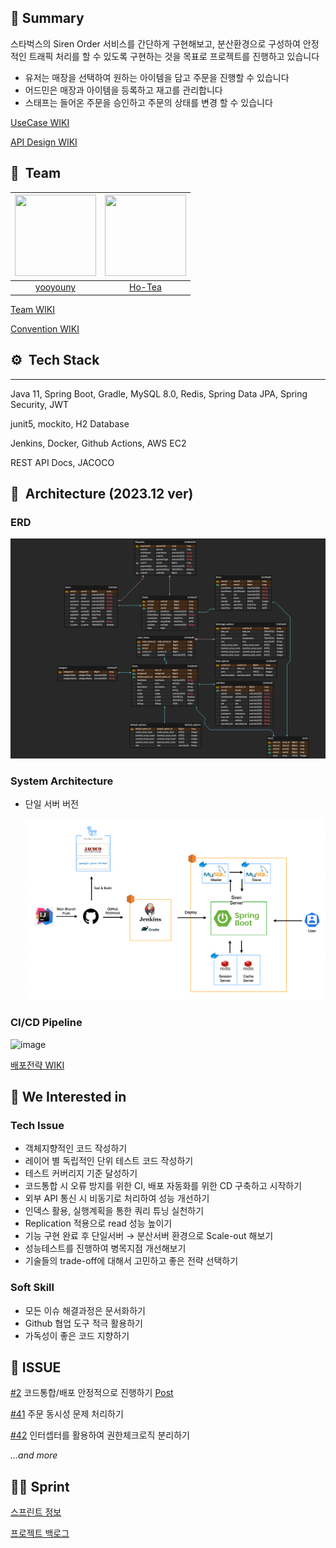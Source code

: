 ## 🧩 Summary

스타벅스의 Siren Order 서비스를 간단하게 구현해보고, 분산환경으로 구성하여 안정적인 트래픽 처리를 할 수 있도록 구현하는 것을 목표로 프로젝트를 진행하고 있습니다

- 유저는 매장을 선택하여 원하는 아이템을 담고 주문을 진행할 수 있습니다
- 어드민은 매장과 아이템을 등록하고 재고를 관리합니다
- 스태프는 들어온 주문을 승인하고 주문의 상태를 변경 할 수 있습니다

[UseCase WIKI](https://github.com/Siren-repo/Siren/wiki/%F0%9F%91%A4-User-Sceanario)

[API Design WIKI](https://github.com/Siren-repo/Siren/wiki/%E2%9C%8D%EF%B8%8F-API-Design)

## 🏡  Team

| <img src="https://avatars.githubusercontent.com/u/35358294?v=4" width="130" height="130"> | <img src ="https://avatars.githubusercontent.com/u/98626972?v=4" width="130" height="130"> 
|:-----------------------------------------------------------------------------------------:|:------------------------------------------------------------------------------------------:| 
|                          [yooyouny](https://github.com/yooyouny)                          |                            [Ho-Tea](https://github.com/Ho-Tea)                             

[Team WIKI](https://github.com/Siren-repo/Siren/wiki/%F0%9F%A4%9D-Convention)

[Convention WIKI](https://github.com/Siren-repo/Siren/wiki/%F0%9F%A4%9D-Convention)

## ⚙️  Tech Stack

---

Java 11, Spring Boot, Gradle, MySQL 8.0, Redis, Spring Data JPA, Spring Security, JWT

junit5, mockito, H2 Database

Jenkins, Docker, Github Actions, AWS EC2

REST API Docs, JACOCO

## 🎨  Architecture (2023.12 ver)

### ERD

![](https://github.com/Siren-repo/Siren/blob/develop/imgs/img_4.png?raw=true)

### System Architecture

- 단일 서버 버전

  ![](https://github.com/Siren-repo/Siren/blob/develop/imgs/img_3.png?raw=true)

### CI/CD Pipeline

<img width="721" alt="image" src="https://github.com/Siren-repo/Siren/assets/35358294/10e8e0ae-b02f-47af-9f09-db358dae5881">

[배포전략 WIKI](https://github.com/Siren-repo/Siren/wiki/%E2%98%81%EF%B8%8F-Deploy-Strategy)

## 🎯 We Interested in

### Tech Issue

- 객체지향적인 코드 작성하기
- 레이어 별 독립적인 단위 테스트 코드 작성하기
- 테스트 커버리지 기준 달성하기
- 코드통합 시 오류 방지를 위한 CI, 배포 자동화를 위한 CD 구축하고 시작하기
- 외부 API 통신 시 비동기로 처리하여 성능 개선하기
- 인덱스 활용, 실행계획을 통한 쿼리 튜닝 실천하기
- Replication 적용으로 read 성능 높이기
- 기능 구현 완료 후 단일서버 → 분산서버 환경으로 Scale-out 해보기
- 성능테스트를 진행하여 병목지점 개선해보기
- 기술들의 trade-off에 대해서 고민하고 좋은 전략 선택하기

### Soft Skill

- 모든 이슈 해결과정은 문서화하기
- Github 협업 도구 적극 활용하기
- 가독성이 좋은 코드 지향하기

## 🔨 ISSUE

[#2](https://github.com/Siren-repo/Siren/issues/2) 코드통합/배포 안정적으로 진행하기
[Post](https://yooyouny.tistory.com/)

[#41](https://github.com/Siren-repo/Siren/issues/41) 주문 동시성 문제 처리하기

[#42](https://github.com/Siren-repo/Siren/issues/42) 인터셉터를 활용하여 권한체크로직 분리하기

*…and more*

## 🏃🏼‍ Sprint

[스프린트 정보](https://github.com/Siren-repo/Siren/milestones)

[프로젝트 백로그](https://github.com/orgs/Siren-repo/projects/1/views/1)